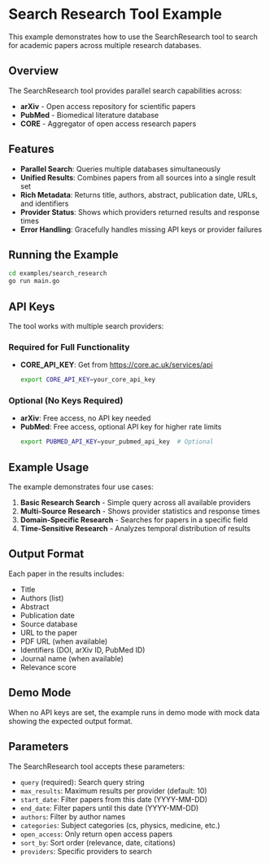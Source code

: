 # Search Research Tool Example

This example demonstrates how to use the SearchResearch tool to search for academic papers across multiple research databases.

## Overview

The SearchResearch tool provides parallel search capabilities across:
- **arXiv** - Open access repository for scientific papers
- **PubMed** - Biomedical literature database  
- **CORE** - Aggregator of open access research papers

## Features

- **Parallel Search**: Queries multiple databases simultaneously
- **Unified Results**: Combines papers from all sources into a single result set
- **Rich Metadata**: Returns title, authors, abstract, publication date, URLs, and identifiers
- **Provider Status**: Shows which providers returned results and response times
- **Error Handling**: Gracefully handles missing API keys or provider failures

## Running the Example

```bash
cd examples/search_research
go run main.go
```

## API Keys

The tool works with multiple search providers:

### Required for Full Functionality
- **CORE_API_KEY**: Get from https://core.ac.uk/services/api
  ```bash
  export CORE_API_KEY=your_core_api_key
  ```

### Optional (No Keys Required)
- **arXiv**: Free access, no API key needed
- **PubMed**: Free access, optional API key for higher rate limits
  ```bash
  export PUBMED_API_KEY=your_pubmed_api_key  # Optional
  ```

## Example Usage

The example demonstrates four use cases:

1. **Basic Research Search** - Simple query across all available providers
2. **Multi-Source Research** - Shows provider statistics and response times
3. **Domain-Specific Research** - Searches for papers in a specific field
4. **Time-Sensitive Research** - Analyzes temporal distribution of results

## Output Format

Each paper in the results includes:
- Title
- Authors (list)
- Abstract
- Publication date
- Source database
- URL to the paper
- PDF URL (when available)
- Identifiers (DOI, arXiv ID, PubMed ID)
- Journal name (when available)
- Relevance score

## Demo Mode

When no API keys are set, the example runs in demo mode with mock data showing the expected output format.

## Parameters

The SearchResearch tool accepts these parameters:
- `query` (required): Search query string
- `max_results`: Maximum results per provider (default: 10)
- `start_date`: Filter papers from this date (YYYY-MM-DD)
- `end_date`: Filter papers until this date (YYYY-MM-DD)
- `authors`: Filter by author names
- `categories`: Subject categories (cs, physics, medicine, etc.)
- `open_access`: Only return open access papers
- `sort_by`: Sort order (relevance, date, citations)
- `providers`: Specific providers to search